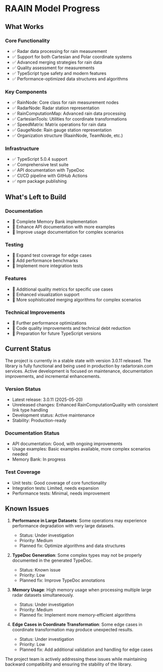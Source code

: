 # RAAIN Model Progress

## What Works

### Core Functionality
- ✅ Radar data processing for rain measurement
- ✅ Support for both Cartesian and Polar coordinate systems
- ✅ Advanced merging strategies for rain data
- ✅ Quality assessment for measurements
- ✅ TypeScript type safety and modern features
- ✅ Performance-optimized data structures and algorithms

### Key Components
- ✅ RainNode: Core class for rain measurement nodes
- ✅ RadarNode: Radar station representation
- ✅ RainComputationMap: Advanced rain data processing
- ✅ CartesianTools: Utilities for coordinate transformations
- ✅ SpeedMatrix: Matrix operations for rain data
- ✅ GaugeNode: Rain gauge station representation
- ✅ Organization structure (RaainNode, TeamNode, etc.)

### Infrastructure
- ✅ TypeScript 5.0.4 support
- ✅ Comprehensive test suite
- ✅ API documentation with TypeDoc
- ✅ CI/CD pipeline with GitHub Actions
- ✅ npm package publishing

## What's Left to Build

### Documentation
- 🔄 Complete Memory Bank implementation
- 🔄 Enhance API documentation with more examples
- 🔄 Improve usage documentation for complex scenarios

### Testing
- 🔄 Expand test coverage for edge cases
- 🔄 Add performance benchmarks
- 🔄 Implement more integration tests

### Features
- 🔄 Additional quality metrics for specific use cases
- 🔄 Enhanced visualization support
- 🔄 More sophisticated merging algorithms for complex scenarios

### Technical Improvements
- 🔄 Further performance optimizations
- 🔄 Code quality improvements and technical debt reduction
- 🔄 Preparation for future TypeScript versions

## Current Status

The project is currently in a stable state with version 3.0.11 released. The library is fully functional and being used in production by radartorain.com services. Active development is focused on maintenance, documentation improvements, and incremental enhancements.

### Version Status
- Latest release: 3.0.11 (2025-05-20)
- Unreleased changes: Enhanced RainComputationQuality with consistent link type handling
- Development status: Active maintenance
- Stability: Production-ready

### Documentation Status
- API documentation: Good, with ongoing improvements
- Usage examples: Basic examples available, more complex scenarios needed
- Memory Bank: In progress

### Test Coverage
- Unit tests: Good coverage of core functionality
- Integration tests: Limited, needs expansion
- Performance tests: Minimal, needs improvement

## Known Issues

1. **Performance in Large Datasets**: Some operations may experience performance degradation with very large datasets.
   - Status: Under investigation
   - Priority: Medium
   - Planned fix: Optimize algorithms and data structures

2. **TypeDoc Generation**: Some complex types may not be properly documented in the generated TypeDoc.
   - Status: Known issue
   - Priority: Low
   - Planned fix: Improve TypeDoc annotations

3. **Memory Usage**: High memory usage when processing multiple large radar datasets simultaneously.
   - Status: Under investigation
   - Priority: Medium
   - Planned fix: Implement more memory-efficient algorithms

4. **Edge Cases in Coordinate Transformation**: Some edge cases in coordinate transformation may produce unexpected results.
   - Status: Under investigation
   - Priority: Low
   - Planned fix: Add additional validation and handling for edge cases

The project team is actively addressing these issues while maintaining backward compatibility and ensuring the stability of the library.
